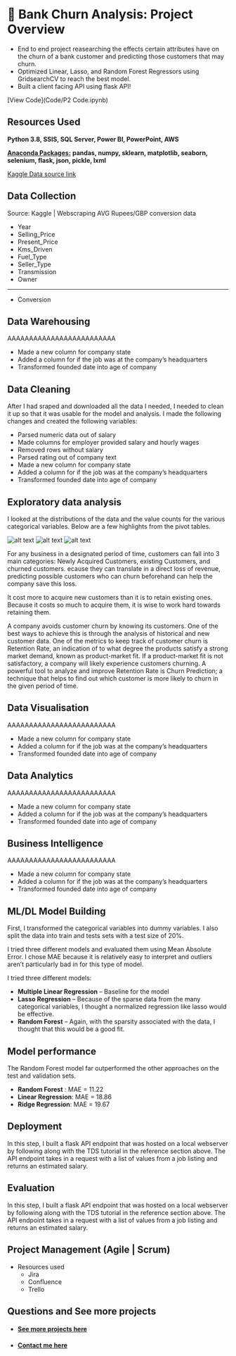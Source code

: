 # 🏦 Bank Churn Analysis: Project Overview 
* End to end project reasearching the effects certain attributes have on the churn of a bank customer and predicting those customers that may churn.
* Optimized Linear, Lasso, and Random Forest Regressors using GridsearchCV to reach the best model. 
* Built a client facing API using flask API! 

[View Code](Code/P2 Code.ipynb)

## Resources Used
**Python 3.8, SSIS, SQL Server, Power BI, PowerPoint, AWS** 

[**Anaconda Packages:**](requirements.txt) **pandas, numpy, sklearn, matplotlib, seaborn, selenium, flask, json, pickle, lxml**   


[Kaggle Data source link](https://www.kaggle.com/kmalit/bank-customer-churn-prediction) 

## Data Collection
Source: Kaggle | Webscraping AVG Rupees/GBP conversion data
*	Year	
*   Selling_Price	
*   Present_Price	
*   Kms_Driven	
*   Fuel_Type	
*   Seller_Type	
*   Transmission	
*   Owner
-------
*   Conversion

## Data Warehousing
AAAAAAAAAAAAAAAAAAAAAAAAA

*	Made a new column for company state 
*	Added a column for if the job was at the company’s headquarters 
*	Transformed founded date into age of company 



## Data Cleaning
After I had sraped and downloaded all the data I needed, I needed to clean it up so that it was usable for the model and analysis. I made the following changes and created the following variables:

*	Parsed numeric data out of salary 
*	Made columns for employer provided salary and hourly wages 
*	Removed rows without salary 
*	Parsed rating out of company text 
*	Made a new column for company state 
*	Added a column for if the job was at the company’s headquarters 
*	Transformed founded date into age of company 


## Exploratory data analysis 
I looked at the distributions of the data and the value counts for the various categorical variables. Below are a few highlights from the pivot tables. 

![alt text](https://github.com/PlayingNumbers/ds_salary_proj/blob/master/salary_by_job_title.PNG "Salary by Position")
![alt text](https://github.com/PlayingNumbers/ds_salary_proj/blob/master/positions_by_state.png "Job Opportunities by State")
![alt text](https://github.com/PlayingNumbers/ds_salary_proj/blob/master/correlation_visual.png "Correlations")

For any business in a designated period of time, customers can fall into 3 main categories: Newly Acquired Customers, existing Customers, and churned customers.
ecause they can translate in a direct loss of revenue, predicting possible customers who can churn beforehand can help the company save this loss.

It cost more to acquire new customers than it is to retain existing ones.
Because it costs so much to acquire them, it is wise to work hard towards retaining them.

A company avoids customer churn by knowing its customers. One of the best ways to achieve this is through the analysis of historical and new customer data.
One of the metrics to keep track of customer churn is Retention Rate, an indication of to what degree the products satisfy a strong market demand, known as product-market fit.
If a product-market fit is not satisfactory, a company will likely experience customers churning.
A powerful tool to analyze and improve Retention Rate is Churn Prediction; a technique that helps to find out which customer is more likely to churn in the given period of time.


## Data Visualisation
AAAAAAAAAAAAAAAAAAAAAAAAA

*	Made a new column for company state 
*	Added a column for if the job was at the company’s headquarters 
*	Transformed founded date into age of company 

## Data Analytics
AAAAAAAAAAAAAAAAAAAAAAAAA

*	Made a new column for company state 
*	Added a column for if the job was at the company’s headquarters 
*	Transformed founded date into age of company 

## Business Intelligence
AAAAAAAAAAAAAAAAAAAAAAAAA

*	Made a new column for company state 
*	Added a column for if the job was at the company’s headquarters 
*	Transformed founded date into age of company 

## ML/DL Model Building 

First, I transformed the categorical variables into dummy variables. I also split the data into train and tests sets with a test size of 20%.   

I tried three different models and evaluated them using Mean Absolute Error. I chose MAE because it is relatively easy to interpret and outliers aren’t particularly bad in for this type of model.   

I tried three different models:
*	**Multiple Linear Regression** – Baseline for the model
*	**Lasso Regression** – Because of the sparse data from the many categorical variables, I thought a normalized regression like lasso would be effective.
*	**Random Forest** – Again, with the sparsity associated with the data, I thought that this would be a good fit. 

## Model performance
The Random Forest model far outperformed the other approaches on the test and validation sets. 
*	**Random Forest** : MAE = 11.22
*	**Linear Regression**: MAE = 18.86
*	**Ridge Regression**: MAE = 19.67

## Deployment 
In this step, I built a flask API endpoint that was hosted on a local webserver by following along with the TDS tutorial in the reference section above. The API endpoint takes in a request with a list of values from a job listing and returns an estimated salary. 

## Evaluation 
In this step, I built a flask API endpoint that was hosted on a local webserver by following along with the TDS tutorial in the reference section above. The API endpoint takes in a request with a list of values from a job listing and returns an estimated salary. 


## Project Management (Agile | Scrum)
* Resources used
    * Jira
    * Confluence
    * Trello 

## Questions and See more projects    

* #### [See more projects here](https://mattithyahutech.co.uk/)
* #### [Contact me here](mailto:theanalyticsolutions@gmail.com) 





